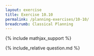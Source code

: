 ```yaml
---
layout: exercise
title: Exercise 10.10
permalink: /planning-exercises/10-10/
breadcrumb: Classical Planning
---
```


{% include mathjax_support %}

<div><i class="arrow-up loader" data-chapter="planning-exercises" data-exercise="ex_10" data-rating="0"></i></div>
{% include_relative question.md %}
